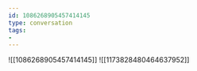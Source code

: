 ```yaml
---
id: 1086268905457414145
type: conversation
tags:
- 
---
```

![[1086268905457414145]]
![[1173828480464637952]]


